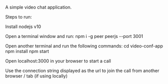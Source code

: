 A simple video chat application.

Steps to run:

Install nodejs v10

Open a terminal window and run:
npm i -g peer
peerjs --port 3001

Open another terminal and run the following commands:
cd video-conf-app
npm install
npm start

Open localhost:3000 in your browser to start a call

Use the connection string displayed as the url to join the call from another browser / tab (if using locally)
